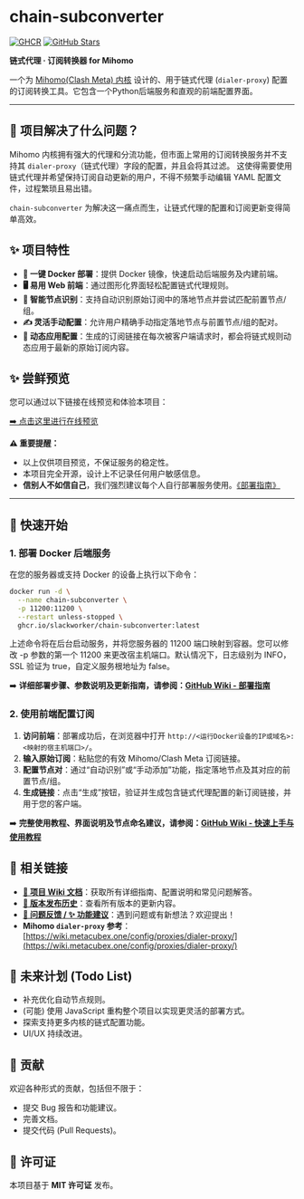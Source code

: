 # chain-subconverter

[![GHCR](https://img.shields.io/badge/GHCR-chain--subconverter-blue?logo=github)](https://github.com/slackworker/chain-subconverter/pkgs/container/chain-subconverter)
[![GitHub Stars](https://img.shields.io/github/stars/slackworker/chain-subconverter.svg?style=social&label=Star&maxAge=2592000)](https://github.com/slackworker/chain-subconverter/stargazers/)

**链式代理 · 订阅转换器 for Mihomo**

一个为 [Mihomo(Clash Meta) 内核](https://wiki.metacubex.one/) 设计的、用于链式代理 (`dialer-proxy`) 配置的订阅转换工具。它包含一个Python后端服务和直观的前端配置界面。

---

## 🤔 项目解决了什么问题？

Mihomo 内核拥有强大的代理和分流功能，但市面上常用的订阅转换服务并不支持其 `dialer-proxy`（链式代理）字段的配置，并且会将其过滤。 这使得需要使用链式代理并希望保持订阅自动更新的用户，不得不频繁手动编辑 YAML 配置文件，过程繁琐且易出错。

`chain-subconverter` 为解决这一痛点而生，让链式代理的配置和订阅更新变得简单高效。

## ✨ 项目特性

* **🐳 一键 Docker 部署**：提供 Docker 镜像，快速启动后端服务及内建前端。
* **🖥️ 易用 Web 前端**：通过图形化界面轻松配置链式代理规则。
* **🤖 智能节点识别**：支持自动识别原始订阅中的落地节点并尝试匹配前置节点/组。
* **✍️ 灵活手动配置**：允许用户精确手动指定落地节点与前置节点/组的配对。
* **🔄 动态应用配置**：生成的订阅链接在每次被客户端请求时，都会将链式规则动态应用于最新的原始订阅内容。
## ✨ 尝鲜预览

您可以通过以下链接在线预览和体验本项目：

[➡️ 点击这里进行在线预览](https://chain-subconverter-latest.onrender.com/)

**⚠️ 重要提醒：**
* 以上仅供项目预览，不保证服务的稳定性。
* 本项目完全开源，设计上不记录任何用户敏感信息。
* **信别人不如信自己**，我们强烈建议每个人自行部署服务使用。[《部署指南》](Deployment-Guide.md)

---
## 🚀 快速开始

### 1. 部署 Docker 后端服务

在您的服务器或支持 Docker 的设备上执行以下命令：

```bash
docker run -d \
  --name chain-subconverter \
  -p 11200:11200 \
  --restart unless-stopped \
  ghcr.io/slackworker/chain-subconverter:latest
```

上述命令将在后台启动服务，并将您服务器的 11200 端口映射到容器。您可以修改 -p 参数的第一个 11200 来更改宿主机端口。默认情况下，日志级别为 INFO，SSL 验证为 true，自定义服务根地址为 false。

➡️ **详细部署步骤、参数说明及更新指南，请参阅：[GitHub Wiki - 部署指南](https://github.com/slackworker/chain-subconverter/wiki/Deployment-Guide)**

### 2. 使用前端配置订阅

1.  **访问前端**：部署成功后，在浏览器中打开 `http://<运行Docker设备的IP或域名>:<映射的宿主机端口>/`。
2.  **输入原始订阅**：粘贴您的有效 Mihomo/Clash Meta 订阅链接。
3.  **配置节点对**：通过“自动识别”或“手动添加”功能，指定落地节点及其对应的前置节点/组。
4.  **生成链接**：点击“生成”按钮，验证并生成包含链式代理配置的新订阅链接，并用于您的客户端。

➡️ **完整使用教程、界面说明及节点命名建议，请参阅：[GitHub Wiki - 快速上手与使用教程](https://github.com/slackworker/chain-subconverter/wiki)**

## 🔗 相关链接

* **[📖 项目 Wiki 文档](https://github.com/YOUR_USERNAME/YOUR_REPOSITORY/wiki)**：获取所有详细指南、配置说明和常见问题解答。
* **[📜 版本发布历史](https://github.com/YOUR_USERNAME/YOUR_REPOSITORY/releases)**：查看所有版本的更新内容。
* **[🐛 问题反馈 / ✨ 功能建议](https://github.com/YOUR_USERNAME/YOUR_REPOSITORY/issues)**：遇到问题或有新想法？欢迎提出！
* **Mihomo `dialer-proxy` 参考**：[https://wiki.metacubex.one/config/proxies/dialer-proxy/](https://wiki.metacubex.one/config/proxies/dialer-proxy/)

## 🚧 未来计划 (Todo List)

* 补充优化自动节点规则。
* (可能) 使用 JavaScript 重构整个项目以实现更灵活的部署方式。
* 探索支持更多内核的链式配置功能。
* UI/UX 持续改进。

<!-- ➡️ **更详细的未来计划，请参阅：[GitHub Wiki - 未来计划 (Todo List)](https://github.com/YOUR_USERNAME/YOUR_REPOSITORY/wiki/TODO)**  -->

## 🤝 贡献

欢迎各种形式的贡献，包括但不限于：

* 提交 Bug 报告和功能建议。
* 完善文档。
* 提交代码 (Pull Requests)。

<!-- 在提交代码前，请先阅读贡献指南 (如果项目未来提供 `CONTRIBUTING.md`)。 -->

## 📜 许可证

本项目基于 **MIT 许可证** 发布。